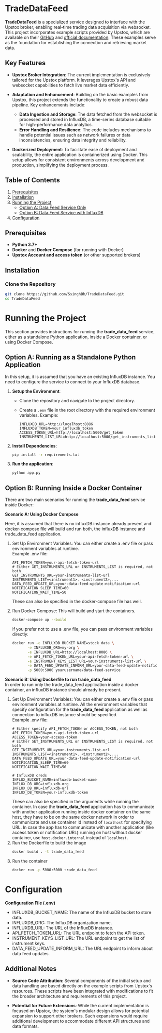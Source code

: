 # TradeDataFeed

**TradeDataFeed** is a specialized service designed to interface with the Upstox broker, enabling real-time trading data acquisition via websocket. This project incorporates example scripts provided by Upstox, which are available on their [GitHub](#https://github.com/upstox/upstox-python/tree/master/examples/websocket) and [official documentation](#https://upstox.com/developer/api-documentation/get-market-data-feed). These examples serve as the foundation for establishing the connection and retrieving market data.

## Key Features

- **Upstox Broker Integration**: The current implementation is exclusively tailored for the Upstox platform. It leverages Upstox's API and websocket capabilities to fetch live market data efficiently.

- **Adaptation and Enhancement**: Building on the basic examples from Upstox, this project extends the functionality to create a robust data pipeline. Key enhancements include:
  - **Data Ingestion and Storage**: The data fetched from the websocket is processed and stored in InfluxDB, a time-series database suitable for high-performance data analytics.
  - **Error Handling and Resilience**: The code includes mechanisms to handle potential issues such as network failures or data inconsistencies, ensuring data integrity and reliability.

- **Dockerized Deployment**: To facilitate ease of deployment and scalability, the entire application is containerized using Docker. This setup allows for consistent environments across development and production, simplifying the deployment process.


## Table of Contents

1. [Prerequisites](#prerequisites)
2. [Installation](#installation)
3. [Running the Project](#running-the-project)
   - [Option A: Data Feed Service Only](#option-a-data-feed-service-only)
   - [Option B: Data Feed Service with InfluxDB](#option-b-data-feed-service-with-influxdb)
4. [Configuration](#configuration)

## Prerequisites

- **Python 3.7+**
- **Docker** and **Docker Compose** (for running with Docker)
- **Upstox Account and access token** (or other supported brokers)

## Installation

### Clone the Repository

```bash
git clone https://github.com/SsinghBh/TradeDataFeed.git
cd TradeDataFeed
```


# Running the Project
This section provides instructions for running the **trade_data_feed** service, either as a standalone Python application, inside a Docker container, or using Docker Compose.
## Option A: Running as a Standalone Python Application
In this setup, it is assumed that you have an existing InfluxDB instance. You need to configure the service to connect to your InfluxDB database.

1. **Setup the Environment**:
   - Clone the repository and navigate to the project directory.
   - Create a `.env` file in the root directory with the required environment variables. Example:

     ```plaintext
     INFLUXDB_URL=http://localhost:8086
     INFLUXDB_TOKEN=your_influxdb_token
     ACCESS_TOKEN_URL=http://localhost:5000/get_token
     INSTRUMENTS_LIST_URL=http://localhost:5000/get_instruments_list
     ```

2. **Install Dependencies**:
   ```bash
   pip install -r requirements.txt
   ```
3. **Run the application**:
    ```bash
    python app.py
    ```

## Option B: Running Inside a Docker Container
There are two main scenarios for running the **trade_data_feed** service inside Docker:

**Scenario A: Using Docker Compose**

Here, it is assumed that there is no influxDB instance already present and docker-compose file will build and run both, the influxDB instance and trade_data_feed application.

1. Set Up Environment Variables: You can either create a .env file or pass environment variables at runtime.  
Example .env file:
    ```text
    API_FETCH_TOKEN=your-api-fetch-token-url
    # Either GET_INSTRUMENTS_URL or INSTRUMENTS_LIST is required, not both
    GET_INSTRUMENTS_URL=your-instruments-list-url
    INSTRUMENTS_LIST=<instrument1>, <instrument2>,...
    DATA_FEED_UPDATE_URL=your-data-feed-update-notification-url
    NOTIFICATION_SLEEP_TIME=60
    NOTIFICATION_WAIT_TIME=50
    ```
    These can also be specified in the docker-compose file has well.

2. Run Docker Compose: This will build and start the containers.
    ```bash
    docker-compose up --build
    ```
    If you prefer not to use a .env file, you can pass environment variables directly:
    ```bash
    docker run -e INFLUXDB_BUCKET_NAME=stock_data \
           -e INFLUXDB_ORG=my-org \
           -e INFLUXDB_URL=http://localhost:8086 \
           -e API_FETCH_TOKEN_URL=your-api-fetch-token-url \
           -e INSTRUMENT_KEYS_LIST_URL=your-instruments-list-url \
           -e DATA_FEED_UPDATE_INFORM_URL=your-data-feed-update-notification-url \
           -p 5000:5000 yourusername/data-feed-service
    ```

**Scenario B: Using Dockerfile to run trade_data_feed**  
In order to run only the trade_data_feed application inside a docker container, an influxDB instance should already be present.

1. Set Up Environment Variables: You can either create a .env file or pass environment variables at runtime. All the environment variables that specify configuration for the **trade_data_feed** application as well as connection to influxDB instance should be specified.  
Example .env file:
    ```text
    # Either specify API_FETCH_TOKEN or ACCESS_TOKEN, not both 
    API_FETCH_TOKEN=your-api-fetch-token-url
    ACCESS_TOKEN=your-access-token
    # Either GET_INSTRUMENTS_URL or INSTRUMENTS_LIST is required, not both
    GET_INSTRUMENTS_URL=your-instruments-list-url
    INSTRUMENTS_LIST=<instrument1>, <instrument2>,...
    DATA_FEED_UPDATE_URL=your-data-feed-update-notification-url
    NOTIFICATION_SLEEP_TIME=60
    NOTIFICATION_WAIT_TIME=50

    # InfluxDB creds
    INFLUX_BUCKET_NAME=influxdb-bucket-name
    INFLUX_DB_ORG=influxdb-org
    INFLUX_DB_URL=influxdb-url
    INFLUX_DB_TOKEN=your-influxdb-token
    ```
    These can also be specified in the arguments while running the container. In case the **trade_data_feed** application has to communicate with another application running inside docker container on the same host, they have to be on the same docker network in order to communicate and use container Id instead of `localhost` for specifying URL. In case the app has to communicate with another application (like access token or notification URL) running on host without docker container, use `host.docker.internal` instead of `localhost`.
2. Run the Dockerfile to build the image
    ```bash
    docker build . -t trade_data_feed
    ```
3. Run the container
    ```bash
    docker run -p 5000:5000 trade_data_feed
    ```

# Configuration
**Configuration File (.env)**  
+ INFLUXDB_BUCKET_NAME: The name of the InfluxDB bucket to store data.
+ INFLUXDB_ORG: The InfluxDB organization name.
+ INFLUXDB_URL: The URL of the InfluxDB instance.
+ API_FETCH_TOKEN_URL: The URL endpoint to fetch the API token.
+ INSTRUMENT_KEYS_LIST_URL: The URL endpoint to get the list of instrument keys.
+ DATA_FEED_UPDATE_INFORM_URL: The URL endpoint to inform about data feed updates.

## Additional Notes

- **Source Code Attribution**: Several components of the initial setup and data handling are based directly on the example scripts from Upstox's resources. These scripts have been integrated with modifications to fit the broader architecture and requirements of this project.

- **Potential for Future Extensions**: While the current implementation is focused on Upstox, the system's modular design allows for potential expansion to support other brokers. Such expansions would require additional development to accommodate different API structures and data formats.